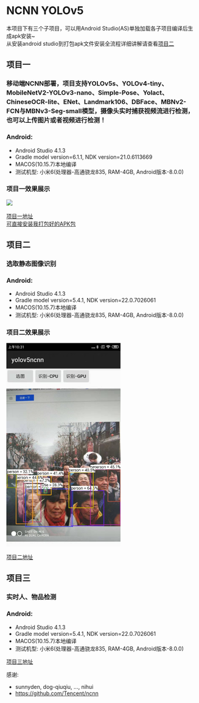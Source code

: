 # NCNN YOLOv5

本项目下有三个子项目，可以用Android Studio(AS)单独加载各子项目编译后生成apk安装~<br>
从安装android studio到打包apk文件安装全流程详细讲解请查看[项目二](ncnn-android-static_img/)

## 项目一

### 移动端NCNN部署，项目支持YOLOv5s、YOLOv4-tiny、MobileNetV2-YOLOv3-nano、Simple-Pose、Yolact、ChineseOCR-lite、ENet、Landmark106、DBFace、MBNv2-FCN与MBNv3-Seg-small模型，摄像头实时捕获视频流进行检测，也可以上传图片或者视频进行检测！

### Android:
- Android Studio 4.1.3
- Gradle model version=6.1.1, NDK version=21.0.6113669
- MACOS(10.15.7)本地编译
- 测试机型: 小米6(处理器-高通骁龙835, RAM-4GB, Android版本-8.0.0)

### 项目一效果展示

<img src="ncnn-android-all_nets/Screenshots/screenrecorder_2021_03_25.gif" width="300">

[项目一地址](ncnn-android-all_nets/)<br>
[可直接安装我打包好的APK包](https://download.csdn.net/download/quantbaby/16108085)

## 项目二

### 选取静态图像识别

### Android:
- Android Studio 4.1.3
- Gradle model version=5.4.1, NDK version=22.0.7026061
- MACOS(10.15.7)本地编译
- 测试机型: 小米6(处理器-高通骁龙835, RAM-4GB, Android版本-8.0.0)

### 项目二效果展示

<img src="ncnn-android-static_img/images/screenshot2.jpg" width="300">

[项目二地址](ncnn-android-static_img/)

## 项目三

### 实时人、物品检测

### Android:
- Android Studio 4.1.3
- Gradle model version=5.4.1, NDK version=22.0.7026061
- MACOS(10.15.7)本地编译
- 测试机型: 小米6(处理器-高通骁龙835, RAM-4GB, Android版本-8.0.0)


[项目三地址](ncnn-android-real_time/)




感谢:<br/>
- sunnyden, dog-qiuqiu, ..., nihui
- https://github.com/Tencent/ncnn
